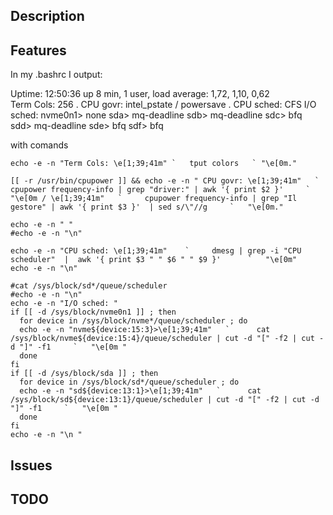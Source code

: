 ## Description

## Features

In my .bashrc I output:

Uptime:   12:50:36 up 8 min,  1 user,  load average: 1,72, 1,10, 0,62   
Term Cols:  256 . CPU govr:  intel_pstate  /  powersave . CPU sched:  CFS 
I/O sched: nvme0n1> none  sda> mq-deadline  sdb> mq-deadline  sdc> bfq  sdd> mq-deadline  sde> bfq  sdf> bfq 

with comands

    echo -e -n "Term Cols: \e[1;39;41m" `   tput colors   ` "\e[0m."

    [[ -r /usr/bin/cpupower ]] && echo -e -n " CPU govr: \e[1;39;41m"   `  cpupower frequency-info | grep "driver:" | awk '{ print $2 }'     `  "\e[0m / \e[1;39;41m"   `     cpupower frequency-info | grep "Il gestore" | awk '{ print $3 }'  | sed s/\"//g     `   "\e[0m."

    echo -e -n " "
    #echo -e -n "\n"

    echo -e -n "CPU sched: \e[1;39;41m"    `     dmesg | grep -i "CPU scheduler"  |  awk '{ print $3 " " $6 " " $9 }'      `   "\e[0m"
    echo -e -n "\n"

    #cat /sys/block/sd*/queue/scheduler
    #echo -e -n "\n"
    echo -e -n "I/O sched: "
    if [[ -d /sys/block/nvme0n1 ]] ; then
      for device in /sys/block/nvme*/queue/scheduler ; do
      echo -e -n "nvme${device:15:3}>\e[1;39;41m"   `      cat /sys/block/nvme${device:15:4}/queue/scheduler | cut -d "[" -f2 | cut -d "]" -f1     `   "\e[0m "
      done
    fi
    if [[ -d /sys/block/sda ]] ; then
      for device in /sys/block/sd*/queue/scheduler ; do
      echo -e -n "sd${device:13:1}>\e[1;39;41m"   `      cat /sys/block/sd${device:13:1}/queue/scheduler | cut -d "[" -f2 | cut -d "]" -f1     `   "\e[0m "
      done
    fi
    echo -e -n "\n "


## Issues

## TODO
